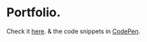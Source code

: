# Portfolio.
Check it [here]. & the code snippets in [CodePen].

[CodePen]: <http://codepen.io/muhammadj/>
[here]: <https://imsolitude.github.io>
